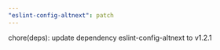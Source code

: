 ```yaml
---
"eslint-config-altnext": patch
---
```


chore(deps): update dependency eslint-config-altnext to v1.2.1
